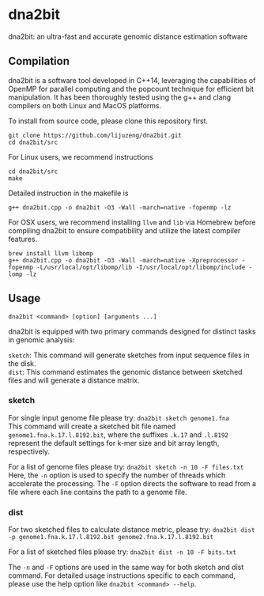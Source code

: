 # dna2bit
dna2bit: an ultra-fast and accurate genomic distance estimation software
## **Compilation**
dna2bit is a software tool developed in C++14, leveraging the capabilities of OpenMP for parallel computing and the popcount technique for efficient bit manipulation. It has been thoroughly tested using the g++ and clang compilers on both Linux and MacOS platforms.

To install from source code, please clone this repository first.

```
git clone https://github.com/lijuzeng/dna2bit.git
cd dna2bit/src
```

For Linux users, we recommend instructions
```
cd dna2bit/src
make
```
Detailed instruction in the makefile is
```
g++ dna2bit.cpp -o dna2bit -O3 -Wall -march=native -fopenmp -lz
```

For OSX users, we recommend installing `llvm` and `lib` via Homebrew before compiling dna2bit to ensure compatibility and utilize the latest compiler features.
```
brew install llvm libomp
g++ dna2bit.cpp -o dna2bit -O3 -Wall -march=native -Xpreprocessor -fopenmp -L/usr/local/opt/libomp/lib -I/usr/local/opt/libomp/include -lomp -lz
```
## **Usage**
`dna2bit <command> [option] [arguments ...]`  
  
dna2bit is equipped with two primary commands designed for distinct tasks in genomic analysis:   

`sketch`: This command will generate sketches from input sequence files in the disk.  
`dist`: This command estimates the genomic distance between sketched files and will generate a distance matrix.  

### **sketch**
For single input genome file please try: 
`dna2bit sketch genome1.fna`  
This command will create a sketched bit file named `genome1.fna.k.17.l.8192.bit`, where the suffixes `.k.17` and `.l.8192` represent the default settings for k-mer size and bit array length, respectively.

For a list of genome files please try:
`dna2bit sketch -n 10 -F files.txt`  
Here, the `-n` option is used to specify the number of threads which accelerate the processing. The `-F` option directs the software to read from a file where each line contains the path to a genome file.

### **dist**
For two sketched files to calculate distance metric, please try:
`dna2bit dist -p genome1.fna.k.17.l.8192.bit genome2.fna.k.17.l.8192.bit`  

For a list of sketched files please try:
`dna2bit dist -n 10 -F bits.txt`  

The `-n` and `-F` options are used in the same way for both sketch and dist command.
For detailed usage instructions specific to each command, please use the help option like `dna2bit <command> --help`.
